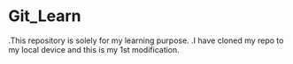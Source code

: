 # Git_Learn
.This repository is solely for my learning purpose.
.I have cloned my repo to my local device and this is my 1st modification.

